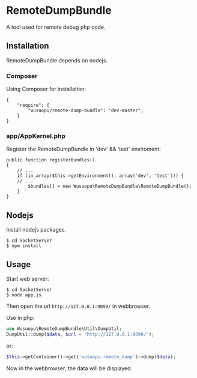 # RemoteDumpBundle

A tool used for remote debug php code.

## Installation
RemoteDumpBundle depends on nodejs.

### Composer
Using Composer for installation:

```
{
    "require": {
        "wusuopu/remote-dump-bundle": "dev-master",
    }
}
```


### app/AppKernel.php
Register the RemoteDumpBundle in 'dev' && 'test' enviroment:

```
public function registerBundles()
{
    // ...
    if (in_array($this->getEnvironment(), array('dev', 'test'))) {
    // ...
        $bundles[] = new Wusuopu\RemoteDumpBundle\RemoteDumpBundle();
    }
}
```

## Nodejs
Install nodejs packages.

```
$ cd SocketServer
$ npm install
```

## Usage
Start web server:

```
$ cd SocketServer
$ node app.js
```

Then open the url `http://127.0.0.1:9090/` in webbrowser.


Use in php:

```php
use Wusuopu\RemoteDumpBundle\Util\DumpUtil;
DumpUtil::dump($data, $url = "http://127.0.0.1:9090/");
```

or:

```php
$this->getContainer()->get('wusuopu.remote_dump')->dump($data);
```

Now in the webbrowser, the data will be displayed.
